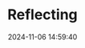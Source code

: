 ---
layout: post
title: 'Reflecting'
date: '2024-11-06 14:59:40'
last_modified_at: '2024-11-06 14:59:44'
category: "Cambridge"
tags:
  - UK
  - Cambridge
  - home
description: "Double exposure in the wild"
featImage: '20181028_cambridge-503.webp'
featImageAlt: "Ivy on a red brick wall with reflections of a conservatory roof and candle holders"
featImageWidth: '1440'
featImageHeight: '960'
shotOn: '2018-10-28'
coffeeTable: false
---